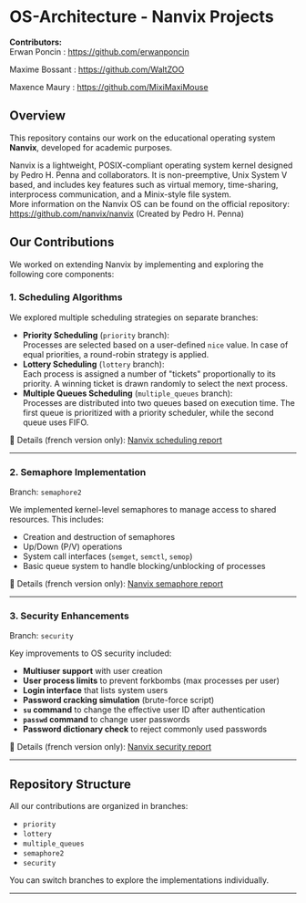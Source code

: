 # OS-Architecture - Nanvix Projects

**Contributors:**  
Erwan Poncin : https://github.com/erwanponcin

Maxime Bossant : https://github.com/WaltZOO

Maxence Maury : https://github.com/MixiMaxiMouse

## Overview

This repository contains our work on the educational operating system **Nanvix**, developed for academic purposes.

Nanvix is a lightweight, POSIX-compliant operating system kernel designed by Pedro H. Penna and collaborators. It is non-preemptive, Unix System V based, and includes key features such as virtual memory, time-sharing, interprocess communication, and a Minix-style file system.  
More information on the Nanvix OS can be found on the official repository: https://github.com/nanvix/nanvix 
(Created by Pedro H. Penna)


## Our Contributions

We worked on extending Nanvix by implementing and exploring the following core components:

### 1. Scheduling Algorithms
We explored multiple scheduling strategies on separate branches:
- **Priority Scheduling** (`priority` branch):  
  Processes are selected based on a user-defined `nice` value. In case of equal priorities, a round-robin strategy is applied.
- **Lottery Scheduling** (`lottery` branch):  
  Each process is assigned a number of "tickets" proportionally to its priority. A winning ticket is drawn randomly to select the next process.
- **Multiple Queues Scheduling** (`multiple_queues` branch):  
  Processes are distributed into two queues based on execution time. The first queue is prioritized with a priority scheduler, while the second queue uses FIFO.


📄 Details (french version only): [Nanvix scheduling report](./docs/scheduling_nanvix.pdf)

---

### 2. Semaphore Implementation
Branch: `semaphore2`

We implemented kernel-level semaphores to manage access to shared resources. This includes:
- Creation and destruction of semaphores
- Up/Down (P/V) operations
- System call interfaces (`semget`, `semctl`, `semop`)
- Basic queue system to handle blocking/unblocking of processes

📄 Details (french version only): [Nanvix semaphore report](./docs/semaphore_nanvix.pdf)

---

### 3. Security Enhancements
Branch: `security`

Key improvements to OS security included:
- **Multiuser support** with user creation
- **User process limits** to prevent forkbombs (max processes per user)
- **Login interface** that lists system users
- **Password cracking simulation** (brute-force script)
- **`su` command** to change the effective user ID after authentication
- **`passwd` command** to change user passwords
- **Password dictionary check** to reject commonly used passwords

📄 Details (french version only): [Nanvix security report](./docs/security_nanvix.pdf)

---

## Repository Structure

All our contributions are organized in branches:
- `priority`
- `lottery`
- `multiple_queues`
- `semaphore2`
- `security`

You can switch branches to explore the implementations individually.

---
